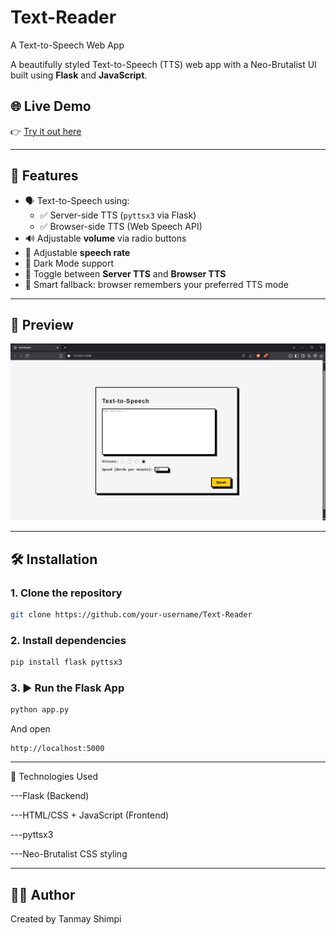 # Text-Reader
A Text-to-Speech Web App

A beautifully styled Text-to-Speech (TTS) web app with a Neo-Brutalist UI built using **Flask** and **JavaScript**.

## 🌐 Live Demo

👉 [Try it out here](https://tanpyproject.pythonanywhere.com/)

---

## 🔧 Features

- 🗣️ Text-to-Speech using:
  - ✅ Server-side TTS (`pyttsx3` via Flask)
  - ✅ Browser-side TTS (Web Speech API)
- 🔊 Adjustable **volume** via radio buttons
- 🚀 Adjustable **speech rate**
- 🖤 Dark Mode support
- 🔄 Toggle between **Server TTS** and **Browser TTS**
- 🧠 Smart fallback: browser remembers your preferred TTS mode

---

## 📸 Preview

![UI Preview](TTS_site/screenshot.png) <!-- Add screenshot of your app -->

---

## 🛠️ Installation

### 1. Clone the repository

```bash
git clone https://github.com/your-username/Text-Reader
```

### 2. Install dependencies

```bash
pip install flask pyttsx3
```
### 3. ▶️ Run the Flask App

```bash
python app.py
```
And open
```
http://localhost:5000
```
---
🧪 Technologies Used

---Flask (Backend)

---HTML/CSS + JavaScript (Frontend)

---pyttsx3

---Neo-Brutalist CSS styling

---

 🙋‍♂️ Author
---
Created by Tanmay Shimpi


